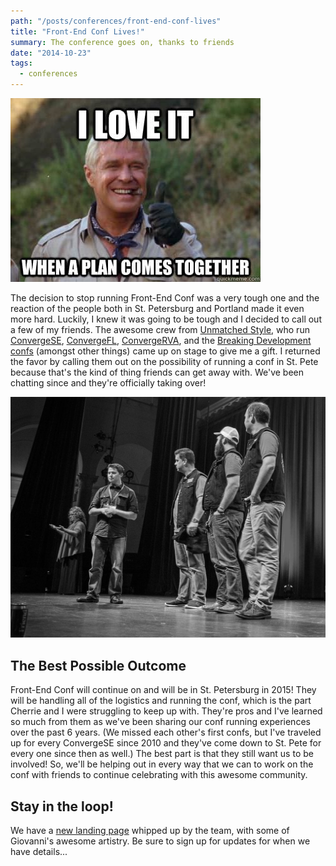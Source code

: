 ```yaml
---
path: "/posts/conferences/front-end-conf-lives"
title: "Front-End Conf Lives!"
summary: The conference goes on, thanks to friends
date: "2014-10-23"
tags:
  - conferences
---
```


![](/img/posts/conferences/front-end-conf-lives/plan-comes-together.jpg)

The decision to stop running Front-End Conf was a very tough one and the reaction of the people both in St. Petersburg and Portland made it even more hard. Luckily, I knew it was going to be tough and I decided to call out a few of my friends. The awesome crew from [Unmatched Style](http://unmatchedstyle.com/), who run [ConvergeSE](http://convergese.com/), [ConvergeFL](http://convergefl.com/), [ConvergeRVA](http://convergerva.com/), and the [Breaking Development confs](https://bdconf.com/) (amongst other things) came up on stage to give me a gift. I returned the favor by calling them out on the possibility of running a conf in St. Pete because that's the kind of thing friends can get away with. We've been chatting since and they're officially taking over!

![](/img/posts/conferences/front-end-conf-lives/converge-crew.jpg)

## The Best Possible Outcome

Front-End Conf will continue on and will be in St. Petersburg in 2015! They will be handling all of the logistics and running the conf, which is the part Cherrie and I were struggling to keep up with. They're pros and I've learned so much from them as we've been sharing our conf running experiences over the past 6 years. (We missed each other's first confs, but I've traveled up for every ConvergeSE since 2010 and they've come down to St. Pete for every one since then as well.) The best part is that they still want us to be involved! So, we'll be helping out in every way that we can to work on the conf with friends to continue celebrating with this awesome community.

## Stay in the loop!

We have a [new landing page](http://frontendconf.com) whipped up by the team, with some of Giovanni's awesome artistry. Be sure to sign up for updates for when we have details...

